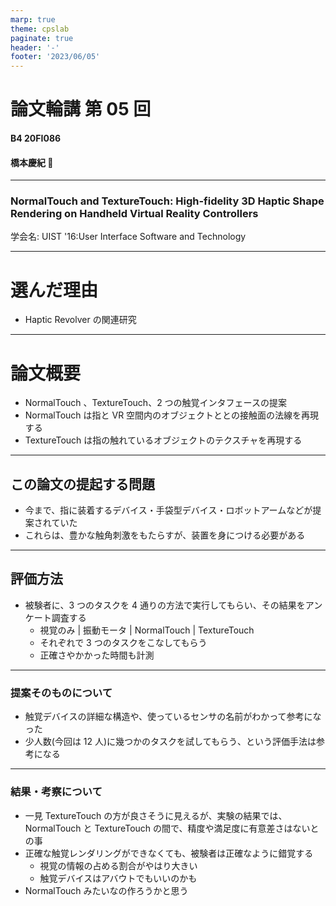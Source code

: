 ```yaml
---
marp: true
theme: cpslab
paginate: true
header: '-'
footer: '2023/06/05'
---
```


<!-- _paginate: false -->

# 論文輪講 第 05 回

#### B4 20FI086

#### 橋本慶紀 🦭

---

<!-- _header: '読んだ論文' -->

### NormalTouch and TextureTouch: High-fidelity 3D Haptic Shape Rendering on Handheld Virtual Reality Controllers

学会名: UIST '16:User Interface Software and Technology

---

# 選んだ理由

- Haptic Revolver の関連研究

---

# 論文概要

- NormalTouch 、TextureTouch、2 つの触覚インタフェースの提案
- NormalTouch は指と VR 空間内のオブジェクトととの接触面の法線を再現する
- TextureTouch は指の触れているオブジェクトのテクスチャを再現する

---

## この論文の提起する問題

- 今まで、指に装着するデバイス・手袋型デバイス・ロボットアームなどが提案されていた
- これらは、豊かな触角刺激をもたらすが、装置を身につける必要がある

---

<!-- _header: '-' -->

## 評価方法

- 被験者に、3 つのタスクを 4 通りの方法で実行してもらい、その結果をアンケート調査する
  - 視覚のみ | 振動モータ | NormalTouch | TextureTouch
  - それぞれで 3 つのタスクをこなしてもらう
  - 正確さやかかった時間も計測

---

<!-- _header: 'この論文を読んで参考になったこと' -->

### 提案そのものについて

- 触覚デバイスの詳細な構造や、使っているセンサの名前がわかって参考になった
- 少人数(今回は 12 人)に幾つかのタスクを試してもらう、という評価手法は参考になる

---

<!-- _header: 'この論文を読んで参考になったこと' -->

### 結果・考察について

- 一見 TextureTouch の方が良さそうに見えるが、実験の結果では、NormalTouch と TextureTouch の間で、精度や満足度に有意差さはないとの事
- 正確な触覚レンダリングができなくても、被験者は正確なように錯覚する
  - 視覚の情報の占める割合がやはり大きい
  - 触覚デバイスはアバウトでもいいのかも
- NormalTouch みたいなの作ろうかと思う
